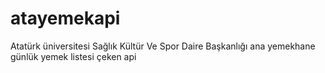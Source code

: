# atayemekapi
Atatürk üniversitesi Sağlık Kültür Ve Spor Daire Başkanlığı ana yemekhane günlük yemek listesi çeken api
